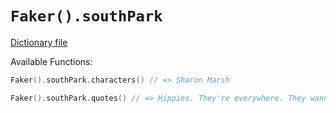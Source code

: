# `Faker().southPark`

[Dictionary file](../src/main/resources/locales/en/south_park.yml)

Available Functions:  
```kotlin
Faker().southPark.characters() // => Sharon Marsh

Faker().southPark.quotes() // => Hippies. They're everywhere. They wanna save Earth, but all they do is smoke pot and smell bad
```
